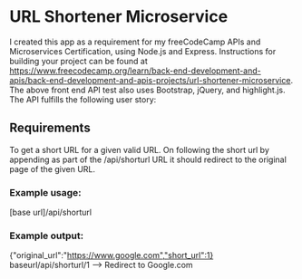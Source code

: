 # URL Shortener Microservice

I created this app as a requirement for my freeCodeCamp APIs and Microservices Certification, using Node.js and Express. Instructions for building your project can be found at https://www.freecodecamp.org/learn/back-end-development-and-apis/back-end-development-and-apis-projects/url-shortener-microservice. The above front end API test also uses Bootstrap, jQuery, and highlight.js. The API fulfills the following user story:

## Requirements
To get a short URL for a given valid URL. On following the short url by appending as part of the /api/shorturl URL it should redirect to the original page of the given URL. 

### Example usage:  
[base url]/api/shorturl  
### Example output:  
{"original_url":"https://www.google.com","short_url":1}  
baseurl/api/shorturl/1 --> Redirect to Google.com
